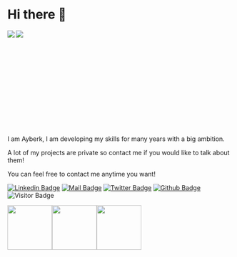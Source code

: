  <h1>Hi there 👋</h1>
<img align='left' src="https://github-readme-stats.vercel.app/api/top-langs?username=ayberkgerey&show_icons=true&locale=en&&theme=tokyonight"/>
<img align='left' src="https://github-readme-stats.vercel.app/api?username=ayberkgerey&show_icons=true&theme=tokyonight">

<br/><br/><br/><br/><br/><br/><br/><br/><br/><br/><br/><br/><br/>
<p>I am Ayberk, I am developing my skills for many years with a big ambition.</p>
<p>A lot of my projects are private so contact me if you would like to talk about them!</p>
<p>You can feel free to contact me anytime you want!</p>

[![Linkedin Badge](https://img.shields.io/badge/linkedin-%230077B5.svg?&style=for-the-badge&logo=linkedin&logoColor=white)](https://www.linkedin.com/in/ayberk-gerey-826637180/)
[![Mail Badge](https://img.shields.io/badge/email-c14438?style=for-the-badge&logo=Gmail&logoColor=white&link=mailto:ayberkgerey@gmail.com)](mailto:ayberkgerey@gmail.com)
[![Twitter Badge](https://img.shields.io/badge/twitter-1DA1F2?style=for-the-badge&logo=twitter&logoColor=white)](https://twitter.com/GereyAyberk)
[![Github Badge](https://img.shields.io/badge/github-333?style=for-the-badge&logo=github&logoColor=white)](https://github.com/ayberkgerey)
![Visitor Badge](https://visitor-badge.laobi.icu/badge?page_id=ayberkgerey.ayberkgerey)

<img src="https://media3.giphy.com/media/ln7z2eWriiQAllfVcn/200w.webp" width="100"><img src="https://i.giphy.com/media/eNAsjO55tPbgaor7ma/200w.webp" width="100"><img src="https://i.giphy.com/media/KzJkzjggfGN5Py6nkT/200.webp" width="100">
  
  
